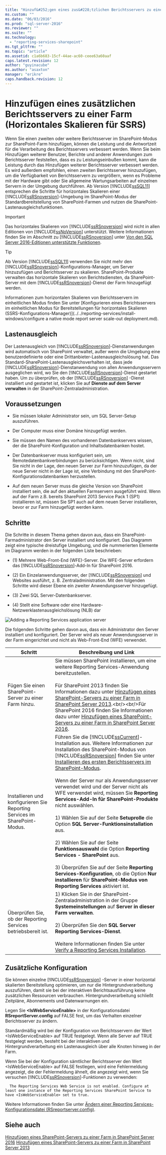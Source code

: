 ```yaml
---
title: "Hinzuf&#252;gen eines zus&#228;tzlichen Berichtsservers zu einer Farm (Horizontales Skalieren f&#252;r SSRS) | Microsoft Docs"
ms.custom: ""
ms.date: "06/03/2016"
ms.prod: "sql-server-2016"
ms.reviewer: ""
ms.suite: ""
ms.technology: 
  - "reporting-services-sharepoint"
ms.tgt_pltfrm: ""
ms.topic: "article"
ms.assetid: c1a6b683-15cf-44ae-ac60-ceee63a60aaf
caps.latest.revision: 12
author: "guyinacube"
ms.author: "asaxton"
manager: "erikre"
caps.handback.revision: 12
---
```

# Hinzuf&#252;gen eines zus&#228;tzlichen Berichtsservers zu einer Farm (Horizontales Skalieren f&#252;r SSRS)
  Wenn Sie einen zweiten oder weitere Berichtsserver im SharePoint-Modus zur SharePoint-Farm hinzufügen, können die Leistung und die Antwortzeit für die Verarbeitung des Berichtsservers verbessert werden. Wenn Sie beim Hinzufügen weiterer Benutzer, Berichte und anderer Anwendungen zum Berichtsserver feststellen, dass es zu Leistungseinbußen kommt, kann die Leistung durch das Hinzufügen weiterer Berichtsserver verbessert werden. Es wird außerdem empfohlen, einen zweiten Berichtsserver hinzuzufügen, um die Verfügbarkeit von Berichtsservern zu vergrößern, wenn es Probleme mit der Hardware gibt oder Sie allgemeine Wartungsarbeiten auf einzelnen Servern in der Umgebung durchführen. Ab Version [!INCLUDE[ssSQL11](../../includes/sssql11-md.md)] entsprechen die Schritte für horizontales Skalieren einer [!INCLUDE[ssRSnoversion](../../includes/ssrsnoversion-md.md)]-Umgebung im SharePoint-Modus der Standardbereitstellung von SharePoint-Farmen und nutzen die SharePoint-Lastenausgleichsfunktionen.  
  
> [!IMPORTANT]  
>  Das horizontales Skalieren von [!INCLUDE[ssRSnoversion](../../includes/ssrsnoversion-md.md)] wird nicht in allen Editionen von [!INCLUDE[ssNoVersion](../../includes/ssnoversion-md.md)] unterstützt. Weitere Informationen finden Sie im Abschnitt zu [!INCLUDE[ssRSnoversion](../../includes/ssrsnoversion-md.md)] unter [Von den SQL Server 2016-Editionen unterstützte Funktionen](../Topic/Features%20Supported%20by%20the%20Editions%20of%20SQL%20Server%202016.md).  
  
> [!TIP]  
>  Ab Version [!INCLUDE[ssSQL11](../../includes/sssql11-md.md)] verwenden Sie nicht mehr den [!INCLUDE[ssRSnoversion](../../includes/ssrsnoversion-md.md)]-Konfigurations-Manager, um Server hinzuzufügen und Berichtsserver zu skalieren. SharePoint-Produkte verwalten das horizontale Skalieren von Berichtsdiensten, da SharePoint-Server mit dem [!INCLUDE[ssRSnoversion](../../includes/ssrsnoversion-md.md)]-Dienst der Farm hinzugefügt werden.  
  
 Informationen zum horizontalen Skalieren von Berichtsservern im einheitlichen Modus finden Sie unter [Konfigurieren eines Berichtsservers im einheitlichen Modus für Bereitstellungen für horizontales Skalieren &#40;SSRS-Konfigurations-Manager&#41;](../../reporting-services/install-windows/configure a native mode report server scale-out deployment.md).  
  
##  <a name="bkmk_loadbalancing"></a> Lastenausgleich  
 Der Lastenausgleich von [!INCLUDE[ssRSnoversion](../../includes/ssrsnoversion-md.md)]-Dienstanwendungen wird automatisch von SharePoint verwaltet, außer wenn die Umgebung eine benutzerdefinierte oder eine Drittanbieter-Lastenausgleichslösung hat. Das Standard-SharePoint-Lastenausgleichsverhalten ist, dass jede [!INCLUDE[ssRSnoversion](../../includes/ssrsnoversion-md.md)]-Dienstanwendung von allen Anwendungsservern ausgeglichen wird, wo Sie den [!INCLUDE[ssRSnoversion](../../includes/ssrsnoversion-md.md)]-Dienst gestartet haben. Um zu überprüfen, ob der [!INCLUDE[ssRSnoversion](../../includes/ssrsnoversion-md.md)] -Dienst installiert und gestartet ist, klicken Sie auf **Dienste auf dem Server verwalten** in der SharePoint-Zentraladministration.  
  
##  <a name="bkmk_prerequisites"></a> Voraussetzungen  
  
-   Sie müssen lokaler Administrator sein, um SQL Server-Setup auszuführen.  
  
-   Der Computer muss einer Domäne hinzugefügt werden.  
  
-   Sie müssen den Namen des vorhandenen Datenbankservers wissen, der die SharePoint-Konfiguration und Inhaltsdatenbanken hostet.  
  
-   Der Datenbankserver muss konfiguriert sein, um Remotedatenbankverbindungen zu berücksichtigen.  Wenn nicht, sind Sie nicht in der Lage, den neuen Server zur Farm hinzuzufügen, da der neue Server nicht in der Lage ist, eine Verbindung mit den SharePoint-Konfigurationsdatenbanken herzustellen.  
  
-   Auf dem neuen Server muss die gleiche Version von SharePoint installiert sein, die auf den aktuellen Farmservern ausgeführt wird. Wenn auf der Farm z.B. bereits SharePoint 2013 Service Pack 1 (SP1) installieren ist, müssen Sie SP1 auch auf dem neuen Server installieren, bevor er zur Farm hinzugefügt werden kann.  
  
##  <a name="bkmk_steps"></a> Schritte  
 Die Schritte in diesem Thema gehen davon aus, dass ein SharePoint-Farmadministrator den Server installiert und konfiguriert. Das Diagramm zeigt eine typische dreistufige Umgebung, und die nummerierten Elemente im Diagramm werden in der folgenden Liste beschrieben:  
  
-   (1) Mehrere Web-Front-End (WFE)-Server. Die WFE-Server erfordern das [!INCLUDE[ssRSnoversion](../../includes/ssrsnoversion-md.md)]-Add-In für SharePoint 2016.  
  
-   (2) Ein Einzelanwendungsserver, der [!INCLUDE[ssRSnoversion](../../includes/ssrsnoversion-md.md)] und Websites ausführt, z. B. Zentraladministration. Mit den folgenden Schritte wird dieser Ebene ein zweiter Anwendungsserver hinzugefügt.  
  
-   (3) Zwei SQL Server-Datenbankserver.  
  
-   (4) Stellt eine Software oder eine Hardware-Netzwerklastenausgleichslösung (NLB) dar  
  
 ![Adding a Reporting Services application server](../../reporting-services/install-windows/media/rs-sharepointscale.gif "Adding a Reporting Services application server")  
  
 Die folgenden Schritte gehen davon aus, dass ein Administrator den Server installiert und konfiguriert. Der Server wird als neuer Anwendungsserver in der Farm eingerichtet und nicht als Web-Front-End (WFE) verwendet.  
  
|Schritt|Beschreibung und Link|  
|----------|--------------------------|  
|Fügen Sie einen SharePoint-Server zu einer Farm hinzu.|Sie müssen SharePoint installieren, um eine weitere Reporting Services-Anwendung bereitzustellen.<br/><br/>Für SharePoint 2013 finden Sie Informationen dazu unter [Hinzufügen eines SharePoint-Servers zu einer Farm in SharePoint Server 2013](https://technet.microsoft.com/library/cc261752(v=office.15).aspx).<br/><br/>Für SharePoint 2016 finden Sie Informationen dazu unter [Hinzufügen eines SharePoint-Servers zu einer Farm in SharePoint Server 2016](https://technet.microsoft.com/library/cc261752(v=office.16).aspx).|  
|Installieren und konfigurieren Sie Reporting Services im SharePoint-Modus.|Führen Sie die [!INCLUDE[ssCurrent](../../includes/sscurrent-md.md)]-Installation aus. Weitere Informationen zur Installation des SharePoint-Modus von [!INCLUDE[ssRSnoversion](../../includes/ssrsnoversion-md.md)] finden Sie unter [Installieren des ersten Berichtsservers im SharePoint-Modus](http://msdn.microsoft.com/de-de/b29d0f45-0068-4c84-bd7e-5b8a9cd1b538).<br /><br /> Wenn der Server nur als Anwendungsserver verwendet wird und der Server nicht als WFE verwendet wird, müssen Sie **Reporting Services-Add-In für SharePoint-Produkte** nicht auswählen.<br /><br /> 1) Wählen Sie auf der Seite **Setuprolle** die Option **SQL Server-Funktionsinstallation** aus.<br /><br /> 2) Wählen Sie auf der Seite **Funktionsauswahl** die Option **Reporting Services - SharePoint** aus.<br /><br /> 3) Überprüfen Sie auf der Seite **Reporting Services-Konfiguration**, ob die Option **Nur installieren** für **SharePoint-Modus von Reporting Services** aktiviert ist.|  
|Überprüfen Sie, ob der Reporting Services betriebsbereit ist.|1) Klicken Sie in der SharePoint-Zentraladministration in der Gruppe **Systemeinstellungen** auf **Server in dieser Farm verwalten**.<br /><br /> 2) Überprüfen Sie den **SQL Server Reporting Services-Dienst**.<br /><br />Weitere Informationen finden Sie unter [Verify a Reporting Services Installation](../../reporting-services/install-windows/verify-a-reporting-services-installation.md).|  
  
##  <a name="bkmk_additional"></a> Zusätzliche Konfiguration  
 Sie können einzelne [!INCLUDE[ssRSnoversion](../../includes/ssrsnoversion-md.md)] -Server in einer horizontal skalierten Bereitstellung optimieren, um nur die Hintergrundverarbeitung auszuführen, damit sie bei der interaktiven Berichtsausführung keine zusätzlichen Ressourcen verbrauchen. Hintergrundverarbeitung schließt Zeitpläne, Abonnements und Datenwarnungen ein.  
  
 Legen Sie **\<IsWebServiceEnable>** in der Konfigurationsdatei **RSreportServer.config** auf FALSE fest, um das Verhalten einzelner Berichtsserver zu ändern.  
  
 Standardmäßig wird bei der Konfiguration von Berichtsservern der Wert \<IsWebServiceEnable> auf TRUE festgelegt. Wenn alle Server auf TRUE festgelegt werden, besteht bei der interaktiven und Hintergrundverarbeitung ein Lastenausgleich über alle Knoten hinweg in der Farm.  
  
 Wenn Sie bei der Konfiguration sämtlicher Berichtsserver den Wert \<IsWebServiceEnable> auf FALSE festlegen, wird eine Fehlermeldung angezeigt, die der Fehlermeldung ähnelt, die angezeigt wird, wenn Sie versuchen [!INCLUDE[ssRSnoversion](../../includes/ssrsnoversion-md.md)]-Funktionen zu verwenden:  
  
      The Reporting Services Web Service is not enabled. Configure at least one instance of the Reporting Services SharePoint Service to have <IsWebServiceEnable> set to true. 
 
 Weitere Informationen finden Sie unter [Ändern einer Reporting Services-Konfigurationsdatei &#40;RSreportserver.config&#41;](../../reporting-services/report-server/modify-a-reporting-services-configuration-file-rsreportserver-config.md).  
  
## Siehe auch  
[Hinzufügen eines SharePoint-Servers zu einer Farm in SharePoint Server 2016](https://technet.microsoft.com/library/cc261752(v=office.16).aspx)  
[Hinzufügen eines SharePoint-Servers zu einer Farm in SharePoint Server 2013](https://technet.microsoft.com/library/cc261752(v=office.15).aspx)
  
  